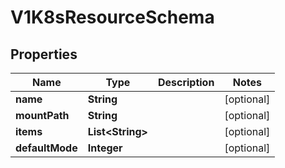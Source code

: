 

# V1K8sResourceSchema


## Properties

Name | Type | Description | Notes
------------ | ------------- | ------------- | -------------
**name** | **String** |  |  [optional]
**mountPath** | **String** |  |  [optional]
**items** | **List&lt;String&gt;** |  |  [optional]
**defaultMode** | **Integer** |  |  [optional]



